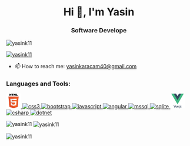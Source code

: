 <h1 align="center">Hi 👋, I'm Yasin</h1>
<h3 align="center">Software Develope</h3>

<p align="left"> <img src="https://komarev.com/ghpvc/?username=yasink11&label=Profile%20views&color=0e75b6&style=flat" alt="yasink11" /> </p>

<p align="left"> <a href="https://github.com/ryo-ma/github-profile-trophy"><img src="https://github-profile-trophy.vercel.app/?username=yasink11" alt="yasink11" /></a> </p>



- 📫 How to reach me: yasinkaracam40@gmail.com

<h3 align="left">Languages and Tools:</h3>

 <a href="https://www.w3.org/html/" target="_blank" rel="noreferrer"> <img src="https://raw.githubusercontent.com/devicons/devicon/master/icons/html5/html5-original-wordmark.svg" alt="html5" width="40" height="40"/> </a> 
 <a href="https://www.w3.org/Style/CSS/" target="blank" rel="noreferrer"> <img src="https://upload.wikimedia.org/wikipedia/commons/6/62/CSS3_logo.svg" alt="css3" width="40" height="40"/> </a>
  <a href="https://getbootstrap.com/" target="blank" rel="noreferrer"> <img src="https://upload.wikimedia.org/wikipedia/commons/b/b2/Bootstrap_logo.svg" alt="bootstrap" width="40" height="40"/> </a>
 <a href="https://www.javascript.com/" target="blank" rel="noreferrer"> <img src="https://upload.wikimedia.org/wikipedia/commons/9/99/Unofficial_JavaScript_logo_2.svg" alt="javascript" width="40" height="40"/> </a>
  <a href="https://angular.io/" target="blank" rel="noreferrer"> <img src="https://upload.wikimedia.org/wikipedia/commons/c/cf/Angular_full_color_logo.svg" alt="angular" width="40" height="40"/> </a>
  <a href="https://www.microsoft.com/tr-tr/sql-server/sql-server-2019" target="blank" rel="noreferrer"> <img src="https://www.svgrepo.com/show/303229/microsoft-sql-server-logo.svg" alt="mssql" width="40" height="40"/> </a>
<a href="https://www.sqlite.org/" target="_blank" rel="noreferrer"> <img src="https://www.vectorlogo.zone/logos/sqlite/sqlite-icon.svg" alt="sqlite" width="40" height="40"/> </a> 
<a href="https://vuejs.org/" target="_blank" rel="noreferrer"> <img src="https://raw.githubusercontent.com/devicons/devicon/master/icons/vuejs/vuejs-original-wordmark.svg" alt="vuejs" width="40" height="40"/> </a> 
 <a href="https://docs.microsoft.com/tr-tr/dotnet/csharp/" target="blank" rel="noreferrer"> <img src="https://upload.wikimedia.org/wikipedia/commons/0/0d/C_Sharp_wordmark.svg" alt="csharp" width="40" height="40"/> </a> 
 <a href="https://docs.microsoft.com/tr-tr/dotnet/welcome" target="_blank" rel="noreferrer"> <img src="https://upload.wikimedia.org/wikipedia/commons/7/7d/Microsoft_.NET_logo.svg" alt="dotnet" width="40" height="40"/> </a>
 
 <p><img align="left" src="https://github-readme-stats.vercel.app/api/top-langs?username=yasink11&show_icons=true&locale=en&layout=compact" alt="yasink11" /></p>

<p>&nbsp;<img align="center" src="https://github-readme-stats.vercel.app/api?username=yasink11&show_icons=true&locale=en" alt="yasink11" /></p>
<p><img align="center" src="https://github-readme-streak-stats.herokuapp.com/?user=yasink11&" alt="yasink11" /></p>
